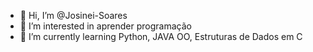 - 👋 Hi, I’m @Josinei-Soares
- 👀 I’m interested in aprender programação 
- 🌱 I’m currently learning Python, JAVA OO, Estruturas de Dados em C 


<!---
Josinei-Soares/Josinei-Soares is a ✨ special ✨ repository because its `README.md` (this file) appears on your GitHub profile.
You can click the Preview link to take a look at your changes.
--->
